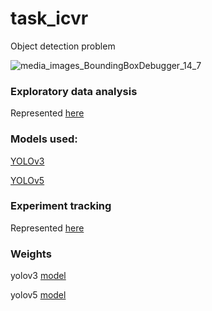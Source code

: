 # task_icvr
Object detection problem

![media_images_BoundingBoxDebugger_14_7](https://user-images.githubusercontent.com/86718504/195993893-c659dc00-8867-47c2-86ab-7bf2c1ae6b9d.png)

### Exploratory data analysis
Represented [here](https://wandb.ai/_bro/task_icvr/reports/Exploratory-data-analysis--VmlldzoyNzk3Njk4)
### Models used:
[YOLOv3](https://github.com/ultralytics/yolov3)

[YOLOv5](https://github.com/ultralytics/yolov5)

### Experiment tracking
Represented [here](https://wandb.ai/_bro/task_icvr?workspace=user-_bro)

### Weights
yolov3 [model](https://api.wandb.ai/artifactsV2/gcp-us/_bro/QXJ0aWZhY3Q6MjI4NDQ2NjQ3/9d51b8354ca00e19b13146812661a38d?_gl=1*41oicf*_ga*MTU3NTczMTY3NS4xNjU5Mzk3Mjg3*_ga_JH1SJHJQXJ*MTY2NTg0NTkxOC40Ni4xLjE2NjU4NDc5MzQuMjkuMC4w)

yolov5 [model](https://api.wandb.ai/artifactsV2/gcp-us/_bro/QXJ0aWZhY3Q6MjI4MTk4Mzk4/2e5443f7f5a7666d386801710481fc75?_gl=1*w80vo9*_ga*MTU3NTczMTY3NS4xNjU5Mzk3Mjg3*_ga_JH1SJHJQXJ*MTY2NTg0NTkxOC40Ni4xLjE2NjU4NDgwMzAuNDcuMC4w)

